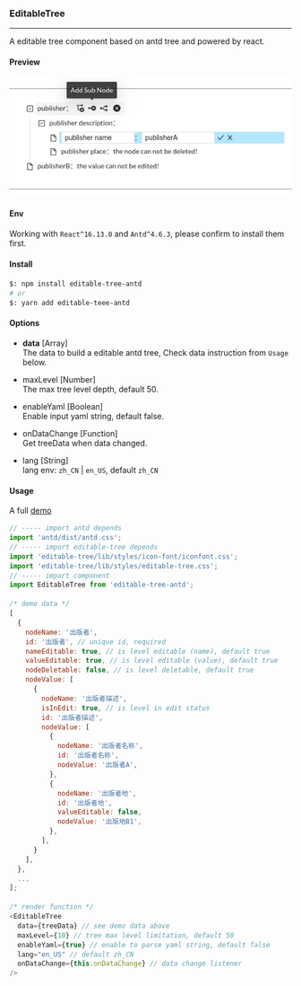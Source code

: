 ### EditableTree
--------------
A editable tree component based on antd tree and powered by react.

#### Preview
![EditableTree](./resources/EditableTree.png)

#### Env
Working with `React^16.13.0` and `Antd^4.6.3`, please confirm to install them first.

#### Install
```sh
$: npm install editable-tree-antd
# or
$: yarn add editable-teee-antd
```
#### Options

* __data__ [Array]  
The data to build a editable antd tree, Check data instruction from `Usage` below.

* maxLevel [Number]  
The max tree level depth, default 50.

* enableYaml [Boolean]  
Enable input yaml string, default false.

* onDataChange [Function]  
Get treeData when data changed.

* lang [String]  
lang env: `zh_CN` | `en_US`, default `zh_CN`


#### Usage
A full [demo](https://github.com/nojsja/react-nojsja)

```js
// ----- import antd depends
import 'antd/dist/antd.css';
// ----- import editable-tree depends
import 'editable-tree/lib/styles/icon-font/iconfont.css';
import 'editable-tree/lib/styles/editable-tree.css';
// ----- import component
import EditableTree from 'editable-tree-antd';

/* demo data */
[
  {
    nodeName: '出版者',
    id: '出版者', // unique id, required
    nameEditable: true, // is level editable (name), default true
    valueEditable: true, // is level editable (value), default true
    nodeDeletable: false, // is level deletable, default true
    nodeValue: [
      {
        nodeName: '出版者描述',
        isInEdit: true, // is level in edit status
        id: '出版者描述',
        nodeValue: [
          {
            nodeName: '出版者名称',
            id: '出版者名称',
            nodeValue: '出版者A',
          },
          {
            nodeName: '出版者地',
            id: '出版者地',
            valueEditable: false,
            nodeValue: '出版地B1',
          },
        ],
      }
    ],
  },
  ...
];

/* render function */
<EditableTree
  data={treeData} // see demo data above
  maxLevel={10} // tree max level limitation, default 50
  enableYaml={true} // enable to parse yaml string, default false
  lang="en_US" // default zh_CN
  onDataChange={this.onDataChange} // data change listener
/>
```